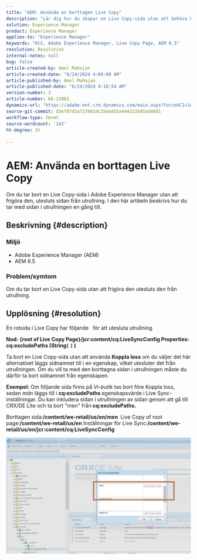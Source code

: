 ```yaml
---
title: "AEM: Använda en borttagen Live Copy"
description: "Lär dig hur du skapar en Live Copy-sida utan att behöva koppla loss i Adobe Experience Manager."
solution: Experience Manager
product: Experience Manager
applies-to: "Experience Manager"
keywords: "KCS, Adobe Experience Manager, Live Copy Page, AEM 6.5"
resolution: Resolution
internal-notes: null
bug: false
article-created-by: Amol Mahajan
article-created-date: "6/24/2024 4:09:00 AM"
article-published-by: Amol Mahajan
article-published-date: "6/24/2024 4:18:54 AM"
version-number: 3
article-number: KA-22081
dynamics-url: "https://adobe-ent.crm.dynamics.com/main.aspx?forceUCI=1&pagetype=entityrecord&etn=knowledgearticle&id=ecb6b27b-df31-ef11-8409-00224809adb3"
source-git-commit: d3ef87d2a713481dc35eb455a444222b45ad48d1
workflow-type: tm+mt
source-wordcount: '243'
ht-degree: 1%

---
```


# AEM: Använda en borttagen Live Copy


Om du tar bort en Live Copy-sida i Adobe Experience Manager utan att frigöra den, utesluts sidan från utrullning. I den här artikeln beskrivs hur du tar med sidan i utrullningen en gång till.

## Beskrivning {#description}


### <b>Miljö</b>

- Adobe Experience Manager (AEM)
- AEM 6.5




### <b>Problem/symtom</b>

Om du tar bort en Live Copy-sida utan att frigöra den utesluts den från utrullning.


## Upplösning {#resolution}


En rotsida i Live Copy har följande &#x200B; &#x200B; för att utesluta utrullning.

<b>Nod:</b> <b>{root of Live Copy Page}/jcr:content/cq:LiveSyncConfig Properties: cq:excludePaths (String`[` `]` )</b>

Ta bort en Live Copy-sida utan att använda <b>Koppla loss</b> om du väljer det här alternativet läggs sidnamnet till i en egenskap, vilket utesluter det från utrullningen. Om du vill ta med den borttagna sidan i utrullningen måste du därför ta bort sidnamnet från egenskapen.

<b>Exempel:</b>
Om följande sida finns på *Vi-butik* tas bort före Koppla loss, sedan *män* läggs till i <b>cq:excludePaths </b>egenskapsvärde i Live Sync-inställningar.
Du kan inkludera sidan i utrullningen av sidan genom att gå till CRX/DE Lite och ta bort &quot;men&quot; från<b> cq:excludePaths.</b>

Borttagen sida:<b>/content/we-retail/us/en/men </b>
Live Copy of root page:<b>/content/we-retail/us/en</b>
Inställningar för Live Sync:<b>/content/we-retail/us/en/jcr:content/cq:LiveSyncConfig</b>

![](assets/a7eb936c-03f6-ed11-8848-6045bd006295.png)
